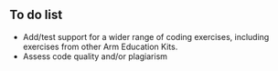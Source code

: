 ## To do list
* Add/test support for a wider range of coding exercises, including exercises from other Arm Education Kits. 
* Assess code quality and/or plagiarism
